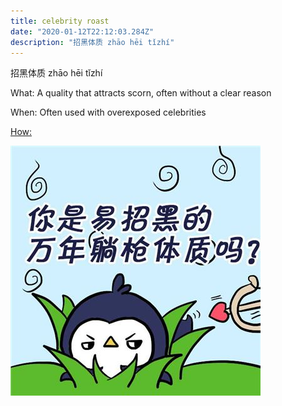 ```yaml
---
title: celebrity roast
date: "2020-01-12T22:12:03.284Z"
description: "招黑体质 zhāo hēi tǐzhí"
---
```


招黑体质 zhāo hēi tǐzhí


What: A quality that attracts scorn, often without a clear reason

When: Often used with overexposed celebrities

[How:](https://www.bilibili.com/video/av71903972/ "bilibili!")

![roast](./1.png)

